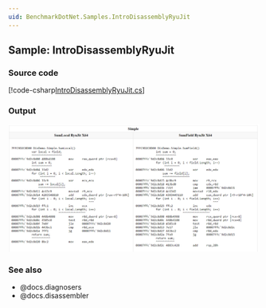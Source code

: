 ```yaml
---
uid: BenchmarkDotNet.Samples.IntroDisassemblyRyuJit
---
```


## Sample: IntroDisassemblyRyuJit

### Source code

[!code-csharp[IntroDisassemblyRyuJit.cs](../../../samples/BenchmarkDotNet.Samples/IntroDisassemblyRyuJit.cs)]

### Output

![](../../images/disasm-demo.png)

### See also

* @docs.diagnosers
* @docs.disassembler